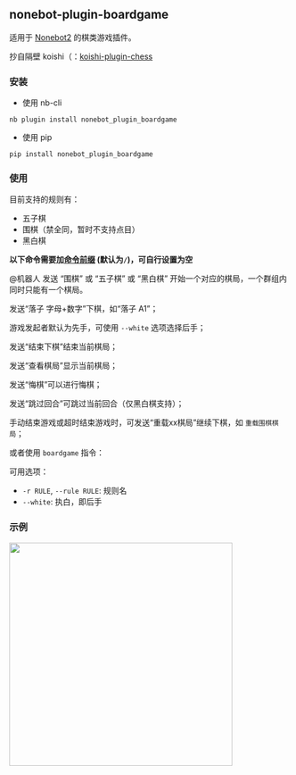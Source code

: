 ## nonebot-plugin-boardgame

适用于 [Nonebot2](https://github.com/nonebot/nonebot2) 的棋类游戏插件。

抄自隔壁 koishi（：[koishi-plugin-chess](https://github.com/koishijs/koishi-plugin-chess)


### 安装

- 使用 nb-cli

```
nb plugin install nonebot_plugin_boardgame
```

- 使用 pip

```
pip install nonebot_plugin_boardgame
```


### 使用

目前支持的规则有：

- 五子棋
- 围棋（禁全同，暂时不支持点目）
- 黑白棋

**以下命令需要加[命令前缀](https://nonebot.dev/docs/appendices/config#command-start-和-command-separator) (默认为`/`)，可自行设置为空**


@机器人 发送 “围棋” 或 “五子棋” 或 “黑白棋” 开始一个对应的棋局，一个群组内同时只能有一个棋局。

发送“落子 字母+数字”下棋，如“落子 A1”；

游戏发起者默认为先手，可使用 `--white` 选项选择后手；

发送“结束下棋”结束当前棋局；

发送“查看棋局”显示当前棋局；

发送“悔棋”可以进行悔棋；

发送“跳过回合”可跳过当前回合（仅黑白棋支持）；

手动结束游戏或超时结束游戏时，可发送“重载xx棋局”继续下棋，如 `重载围棋棋局`；


或者使用 `boardgame` 指令：

可用选项：
 - `-r RULE`, `--rule RULE`: 规则名
 - `--white`: 执白，即后手


### 示例

<div align="left">
    <img src="https://s2.loli.net/2022/06/17/TbaCXSL1u4sd9rV.png" width="400" />
</div>
